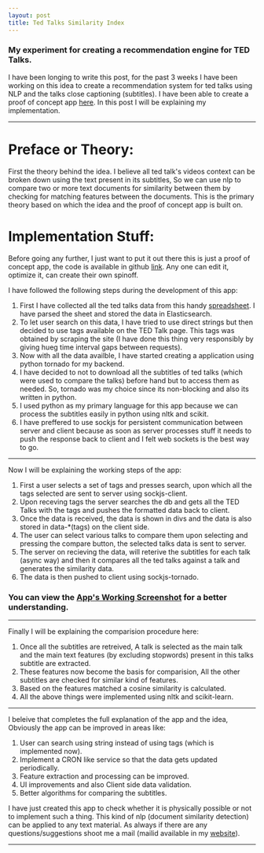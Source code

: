 ```yaml
---
layout: post
title: Ted Talks Similarity Index
---
```



### My experiment for creating a recommendation engine for TED Talks.

<div class="message">
  I have been longing to write this post, for the past 3 weeks I have been working on this idea to create a recommendation system for ted talks using NLP and the talks close captioning (subtitles). I have been able to create a proof of concept app <a href="http://ted-sim-index.rajeev-reddy.com/" target="none">here</a>. In this post I will be explaining my implementation.
</div>

----

# Preface or Theory:
First the theory behind the idea. I believe all ted talk's videos context can be broken down using the text present in its subtitles, So we can use nlp to compare two or more text documents for similarity between them by checking for matching features between the documents. This is the primary theory based on which the idea and the proof of concept app is built on.

# Implementation Stuff:

Before going any further, I just want to put it out there this is just a proof of concept app, the code is available in github [link](https://github.com/drreddy/tedtalks-similarity-index). Any one can edit it, optimize it, can create their own spinoff.

I have followed the following steps during the development of this app:

1. First I have collected all the ted talks data from this handy [spreadsheet](https://docs.google.com/spreadsheet/ccc?key=0AsKzpC8gYBmTcGpHbFlILThBSzhmZkRhNm8yYllsWGc&hl=en#gid=0). I have parsed the sheet and stored the data in Elasticsearch.
2. To let user search on this data, I have tried to use direct strings but then decided to use tags available on the TED Talk page. This tags was obtained by scraping the site (I have done this thing very responsibly by giving hueg time interval gaps between requests).
3. Now with all the data availble, I have started creating a application using python tornado for my backend.
4. I have decided to not to download all the subtitles of  ted talks (which were used to compare the talks) before hand but to access them as needed. So, tornado was my choice since its non-blocking and also its written in python.
5. I used python as my primary language for this app because we can process the subtitles easily in python using nltk and scikit.
6. I have preffered to use sockjs for persistent communication between server and client because as soon as server processes stuff it needs to push the response back to client and I felt web sockets is the best way to go.

----

Now I will be explaining the working steps of the app:

1. First a user selects a set of tags and presses search, upon which all the tags selected are sent to server using sockjs-client.
2. Upon receving tags the server searches the db and gets all the TED Talks with the tags and pushes the formatted data back to client.
3. Once the data is received, the data is shown in divs and the data is also stored in data-*(tags) on the client side.
4. The user can select various talks to compare them upon selecting and pressing the compare button, the selected talks data is sent to server.
5. The server on recieving the data, will reterive the subtitles for each talk (async way) and then it compares all the ted talks against a talk and generates the similarity data.
6. The data is then pushed to client using sockjs-tornado.

### You can view the [App's Working Screenshot](https://db.tt/bbqWzHLZ) for a better understanding.

----

Finally I will be explaining the comparision procedure here:

1. Once all the subtitles are retreived, A talk is selected as the main talk and the main text features (by excluding stopwords) present in this talks subtitle are extracted.
2. These features now become the basis for comparision, All the other subtitles are checked for similar kind of features.
3. Based on the features matched a cosine similarity is calculated.
4. All the above things were implemented using nltk and scikit-learn.

---

I beleive that completes the full explanation of the app and the idea, Obviously the app can be improved in areas like:

1. User can search using string instead of using tags (which is implemented now).
2. Implement a CRON like service so that the data gets updated periodically.
3. Feature extraction and processing can be improved.
4. UI improvements and also Client side data validation.
5. Better algorithms for comparing the subtitles.
 

I have just created this app to check whether it is physically possible or not to implement such a thing. This kind of nlp (document similarity detection) can be applied to any text material. As always if there are any questions/suggestions shoot me a mail (mailid available in my [website](http://rajeev-reddy.com)).

----- 
